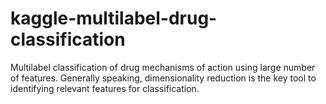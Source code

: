 # kaggle-multilabel-drug-classification
Multilabel classification of drug mechanisms of action using large number of features. Generally speaking, dimensionality reduction is the key tool to identifying relevant features for classification. 
